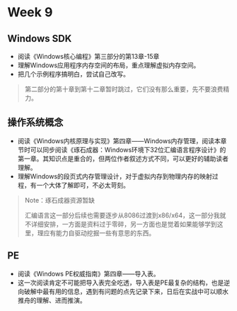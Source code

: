 # Week 9

## Windows SDK

- 阅读《Windows核心编程》第三部分的第13章-15章
- 理解Windows应用程序内存空间的布局，重点理解虚拟内存空间。
- 把几个示例程序搞明白，尝试自己改写。

> 第二部分的第十章到第十二章暂时跳过，它们没有那么重要，先不要浪费精力。

## 操作系统概念

- 阅读《Windows内核原理与实现》第四章——Windows内存管理，阅读本章节时可以同步阅读《琢石成器：Windows环境下32位汇编语言程序设计》的第一章。其知识点是重合的，但两位作者叙述方式不同，可以更好的辅助读者理解。
- 理解Windows的段页式内存管理设计，对于虚拟内存到物理内存的映射过程，有一个大体了解即可，不必太苛刻。

> Note：琢石成器资源暂缺
>
> 汇编语言这一部分后续也需要逐步从8086过渡到x86/x64，这一部分我就不详细安排，一方面是资料过于零碎，另一方面也是觉着如果能够学到这里，理应有能力自驱动挖掘一些有意思的东西。

## PE

- 阅读《Windows PE权威指南》第四章——导入表。
- 这一次阅读肯定不可能把导入表完全吃透，导入表是PE最复杂的结构，也是逆向破解中最有用的信息，遇到有问题的点先记录下来，日后在实战中可以顺水推舟的理解、进而推演。

